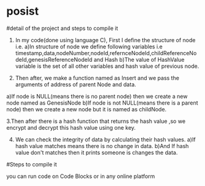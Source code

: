 # posist 
#detail of the project and steps to compile it

1. In my code(done using language C), First I define the structure of node i.e.
a)In structure of node we define following variables i.e timestamp,data,nodeNumber,nodeId,refernceNodeId,childReferenceNodeId,genesisReferenceNodeId and Hash
b)The value of HashValue variable is the set of all other variables and hash value of previous node.

2. Then after, we make a function named as Insert and we pass the arguments of address of parent Node and data.

a)If node is NULL(means there is no parent node) then we create a new node named as GenesisNode
b)If node is not NULL(means there is a parent node) then we create a new node but it is named as childNode.

3.Then after there is a hash function that returns the hash value ,so we encrypt and decrypt this hash value using one key.

4. We can check the integrity of data by calculating their hash values. 
a)If hash value matches means there is no change in data. 
b)And If hash value don't matches then it prints someone is changes the data.

#Steps to compile it

you can run code on Code Blocks or in any online platform 
